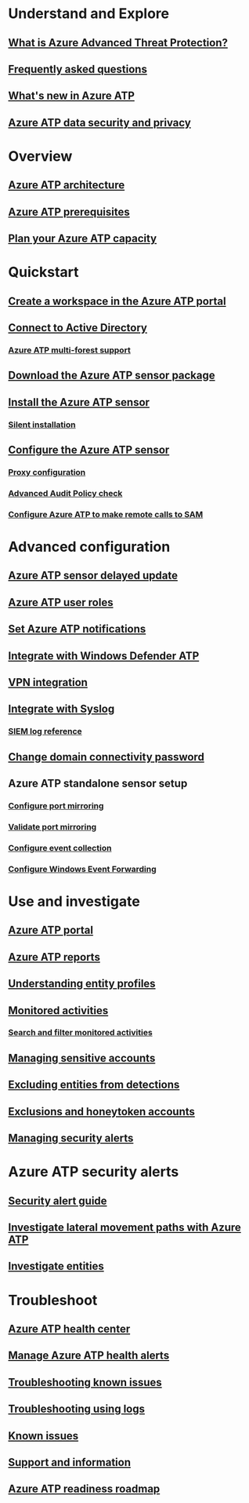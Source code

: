 # Understand and Explore
## [What is Azure Advanced Threat Protection?](what-is-atp.md)
## [Frequently asked questions](atp-technical-faq.md)
## [What's new in Azure ATP](atp-whats-new.md)
## [Azure ATP data security and privacy](atp-privacy-compliance.md)
# Overview
## [Azure ATP architecture](atp-architecture.md)
## [Azure ATP prerequisites](atp-prerequisites.md)
## [Plan your Azure ATP capacity](atp-capacity-planning.md)
# Quickstart
## [Create a workspace in the Azure ATP portal](install-atp-step1.md)
## [Connect to Active Directory](install-atp-step2.md)
### [Azure ATP multi-forest support](atp-multi-forest.md)
## [Download the Azure ATP sensor package](install-atp-step3.md)
## [Install the Azure ATP sensor](install-atp-step4.md)
### [Silent installation](ATP-silent-installation.md)
## [Configure the Azure ATP sensor](install-atp-step5.md)
### [Proxy configuration](configure-proxy.md)
### [Advanced Audit Policy check](atp-advanced-audit-policy.md)
### [Configure Azure ATP to make remote calls to SAM](install-atp-step8-samr.md)
# Advanced configuration
## [Azure ATP sensor delayed update](sensor-update.md)
## [Azure ATP user roles](atp-role-groups.md)
## [Set Azure ATP notifications](notifications.md)
## [Integrate with Windows Defender ATP](integrate-wd-atp.md)
## [VPN integration](install-atp-step6-vpn.md)
## [Integrate with Syslog](setting-syslog.md)
### [SIEM log reference](cef-format-sa.md)
## [Change domain connectivity password](modifying-atp-config-dcpassword.md)
## Azure ATP standalone sensor setup
### [Configure port mirroring](configure-port-mirroring.md)
### [Validate port mirroring](validate-port-mirroring.md)
### [Configure event collection](configure-event-collection.md)
### [Configure Windows Event Forwarding](configure-event-forwarding.md)
# Use and investigate
## [Azure ATP portal](workspace-portal.md)
## [Azure ATP reports](reports.md)
## [Understanding entity profiles](entity-profiles.md)
## [Monitored activities](monitored-activities.md)
### [Search and filter monitored activities](atp-activities-search.md)
## [Managing sensitive accounts](sensitive-accounts.md)
## [Excluding entities from detections](excluding-entities-from-detections.md)
## [Exclusions and honeytoken accounts](install-atp-step7.md)
## [Managing security alerts](working-with-suspicious-activities.md)
# Azure ATP security alerts
## [Security alert guide](suspicious-activity-guide.md)
## [Investigate lateral movement paths with Azure ATP](use-case-lateral-movement-path.md)
## [Investigate entities](investigate-entity.md)
# Troubleshoot
## [Azure ATP health center](atp-health-center.md)
## [Manage Azure ATP health alerts](monitoring-alerts.md)
## [Troubleshooting known issues](troubleshooting-atp-known-issues.md)
## [Troubleshooting using logs](troubleshooting-atp-using-logs.md)
## [Known issues](known-issues.md)
## [Support and information](atp-support.md)
## [Azure ATP readiness roadmap](atp-resources.md)